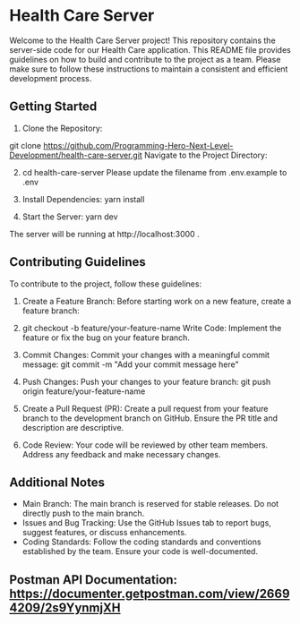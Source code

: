 # Health Care Server

Welcome to the Health Care Server project! This repository contains the server-side code for our Health Care application. This README file provides guidelines on how to build and contribute to the project as a team. Please make sure to follow these instructions to maintain a consistent and efficient development process.

## Getting Started

1. Clone the Repository:

git clone https://github.com/Programming-Hero-Next-Level-Development/health-care-server.git
Navigate to the Project Directory:

2. cd health-care-server
   Please update the filename from .env.example to .env

3. Install Dependencies:
   yarn install

4. Start the Server:
   yarn dev

The server will be running at http://localhost:3000 .

## Contributing Guidelines

To contribute to the project, follow these guidelines:

1. Create a Feature Branch: Before starting work on a new feature, create a feature branch:

2. git checkout -b feature/your-feature-name
   Write Code: Implement the feature or fix the bug on your feature branch.

3. Commit Changes: Commit your changes with a meaningful commit message:
   git commit -m "Add your commit message here"

4. Push Changes: Push your changes to your feature branch:
   git push origin feature/your-feature-name

5. Create a Pull Request (PR): Create a pull request from your feature branch to the development branch on GitHub. Ensure the PR title and description are descriptive.

6. Code Review: Your code will be reviewed by other team members. Address any feedback and make necessary changes.

## Additional Notes

- Main Branch: The main branch is reserved for stable releases. Do not directly push to the main branch.
- Issues and Bug Tracking: Use the GitHub Issues tab to report bugs, suggest features, or discuss enhancements.
- Coding Standards: Follow the coding standards and conventions established by the team. Ensure your code is well-documented.

## Postman API Documentation: https://documenter.getpostman.com/view/26694209/2s9YynmjXH
